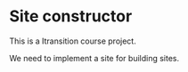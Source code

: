 # Site constructor
This is a Itransition course project.

We need to implement a site for building sites.
